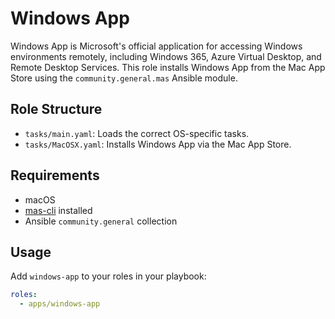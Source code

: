# Windows App

Windows App is Microsoft's official application for accessing Windows environments remotely, including Windows 365, Azure Virtual Desktop, and Remote Desktop Services. This role installs Windows App from the Mac App Store using the `community.general.mas` Ansible module.

## Role Structure
- `tasks/main.yaml`: Loads the correct OS-specific tasks.
- `tasks/MacOSX.yaml`: Installs Windows App via the Mac App Store.

## Requirements
- macOS
- [mas-cli](https://github.com/mas-cli/mas) installed
- Ansible `community.general` collection

## Usage
Add `windows-app` to your roles in your playbook:

```yaml
roles:
  - apps/windows-app
```

